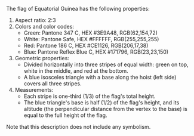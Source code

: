 The flag of Equatorial Guinea has the following properties:

1. Aspect ratio: 2:3
2. Colors and color codes:
   - Green: Pantone 347 C, HEX #3E9A48, RGB(62,154,72)
   - White: Pantone Safe, HEX #FFFFFF, RGB(255,255,255)
   - Red: Pantone 186 C, HEX #CE1126, RGB(206,17,38)
   - Blue: Pantone Reflex Blue C, HEX #171796, RGB(23,23,150)
3. Geometric properties:
   - Divided horizontally into three stripes of equal width: green on top, white in the middle, and red at the bottom.
   - A blue isosceles triangle with a base along the hoist (left side) covers all three stripes.
4. Measurements:
   - Each stripe is one-third (1/3) of the flag's total height.
   - The blue triangle's base is half (1/2) of the flag's height, and its altitude (the perpendicular distance from the vertex to the base) is equal to the full height of the flag.

Note that this description does not include any symbolism.